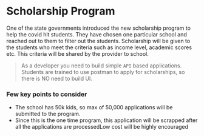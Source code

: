 # Scholarship Program

One of the state governments introduced the new scholarship program to help the covid hit students. They have chosen one particular school and reached out to them to filter out the students. Scholarship will be given to the students who meet the criteria such as income level, academic scores etc. This criteria will be shared by the provider to school.  

> As a developer you need to build simple `API` based applications. Students are trained to use postman to apply for scholarships, so there is NO need to build UI. 

### Few key points to consider
  - The school has 50k kids, so max of 50,000 applications will be submitted to the program. 
  - Since this is the one time program, this application will be scrapped after all the applications are processedLow cost will be highly encouraged
